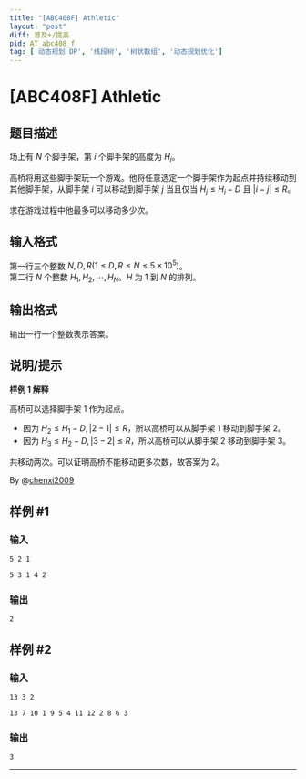 ```yaml
---
title: "[ABC408F] Athletic"
layout: "post"
diff: 普及+/提高
pid: AT_abc408_f
tag: ['动态规划 DP', '线段树', '树状数组', '动态规划优化']
---
```


# [ABC408F] Athletic

## 题目描述

场上有 $N$ 个脚手架，第 $i$ 个脚手架的高度为 $H_i$。

高桥将用这些脚手架玩一个游戏。他将任意选定一个脚手架作为起点并持续移动到其他脚手架，从脚手架 $i$ 可以移动到脚手架 $j$ 当且仅当 $H_j\le H_i-D$ 且 $\vert i-j\vert \le R$。

求在游戏过程中他最多可以移动多少次。

## 输入格式

第一行三个整数 $N,D,R(1\le D,R\le N\le 5\times 10^5)$。\
第二行 $N$ 个整数 $H_1,H_2,\cdots,H_N$。$H$ 为 $1$ 到 $N$ 的排列。

## 输出格式

输出一行一个整数表示答案。

## 说明/提示

**样例 1 解释**

高桥可以选择脚手架 $1$ 作为起点。
- 因为 $H_2\le H_1-D,\vert 2-1\vert\le R$，所以高桥可以从脚手架 $1$ 移动到脚手架 $2$。
- 因为 $H_3\le H_2-D,\vert 3-2\vert\le R$，所以高桥可以从脚手架 $2$ 移动到脚手架 $3$。

共移动两次。可以证明高桥不能移动更多次数，故答案为 $2$。

By @[chenxi2009](/user/1020063)

## 样例 #1

### 输入

```
5 2 1

5 3 1 4 2
```

### 输出

```
2
```

## 样例 #2

### 输入

```
13 3 2

13 7 10 1 9 5 4 11 12 2 8 6 3
```

### 输出

```
3
```



---

